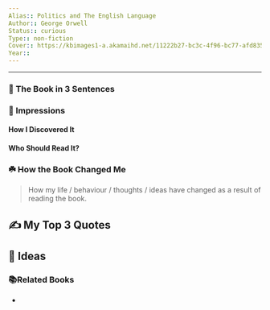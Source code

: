 ```yaml
---
Alias:: Politics and The English Language
Author:: George Orwell
Status:: curious
Type:: non-fiction
Cover:: https://kbimages1-a.akamaihd.net/11222b27-bc3c-4f96-bc77-afd8353162ae/1200/1200/False/politics-and-the-english-language-5.jpg
Year::
---
```


---

### 🚀 The Book in 3 Sentences

### 🎨 Impressions

#### How I Discovered It

#### Who Should Read It?

### ☘️ How the Book Changed Me

> How my life / behaviour / thoughts / ideas have changed as a result of reading the book.

## ✍️ My Top 3 Quotes

## 📒 Ideas

### 📚Related Books
-
